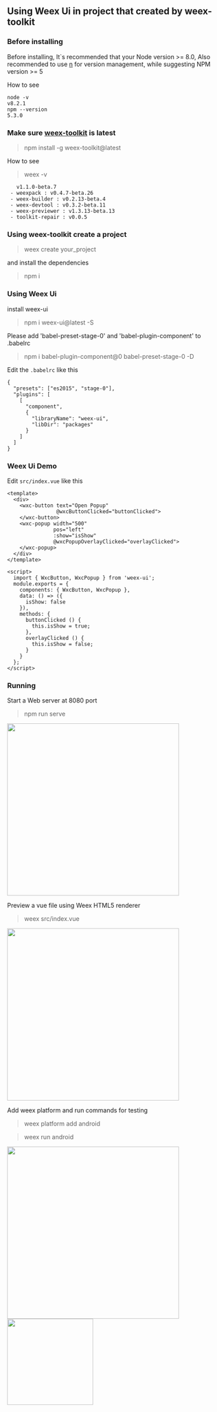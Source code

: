 ## Using Weex Ui in project that created by weex-toolkit

### Before installing

Before installing, It`s recommended that your Node version >= 8.0, Also recommended to use [n](https://github.com/tj/n) for version management, while suggesting NPM version >= 5

How to see

```
node -v
v8.2.1
npm --version
5.3.0
```

### Make sure [weex-toolkit](https://github.com/weexteam/weex-toolkit) is latest

> npm install -g weex-toolkit@latest

How to see

> weex -v

```
   v1.1.0-beta.7
 - weexpack : v0.4.7-beta.26
 - weex-builder : v0.2.13-beta.4
 - weex-devtool : v0.3.2-beta.11
 - weex-previewer : v1.3.13-beta.13
 - toolkit-repair : v0.0.5
```

### Using weex-toolkit create a project

> weex create your_project

and install the dependencies

> npm i 

### Using Weex Ui

install weex-ui

>npm i weex-ui@latest -S

Please add 'babel-preset-stage-0' and 'babel-plugin-component' to .babelrc

> npm i babel-plugin-component@0 babel-preset-stage-0  -D

Edit the `.babelrc` like this

```
{
  "presets": ["es2015", "stage-0"],
  "plugins": [
    [
      "component",
      {
        "libraryName": "weex-ui",
        "libDir": "packages"
      }
    ]
  ]
}
```

### Weex Ui Demo
Edit `src/index.vue` like this

```vue
<template>
  <div>
    <wxc-button text="Open Popup"
                @wxcButtonClicked="buttonClicked">
    </wxc-button>
    <wxc-popup width="500"
               pos="left"
               :show="isShow"
               @wxcPopupOverlayClicked="overlayClicked">
    </wxc-popup>
  </div>
</template>

<script>
  import { WxcButton, WxcPopup } from 'weex-ui';
  module.exports = {
    components: { WxcButton, WxcPopup },
    data: () => ({
      isShow: false
    }),
    methods: {
      buttonClicked () {
        this.isShow = true;
      },
      overlayClicked () {
        this.isShow = false;
      }
    }
  };
</script>
```

### Running

Start a Web server at 8080 port

> npm run serve

<img src="https://img.alicdn.com/tfs/TB16db4hlTH8KJjy0FiXXcRsXXa-1920-1080.gif" width="400"/>

Preview a vue file using Weex HTML5 renderer

> weex src/index.vue

<img src="https://img.alicdn.com/tfs/TB1QYEMhfDH8KJjy1XcXXcpdXXa-1672-824.png" width=400/>

Add weex platform and run commands for testing

> weex platform add android
   
> weex run android

<img src="https://img.alicdn.com/tfs/TB1cqothcjI8KJjSsppXXXbyVXa-1620-892.png" width="400"/>    <img src="https://img.alicdn.com/tfs/TB1hq3xhgnH8KJjSspcXXb3QFXa-890-438.png" width="200" />

